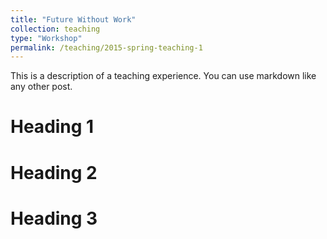 ```yaml
---
title: "Future Without Work"
collection: teaching
type: "Workshop"
permalink: /teaching/2015-spring-teaching-1
---
```


This is a description of a teaching experience. You can use markdown like any other post.

Heading 1
======

Heading 2
======

Heading 3
======
